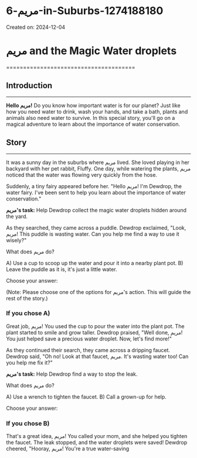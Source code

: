 # مریم-6-in-Suburbs-1274188180

Created on: 2024-12-04

# **مریم and the Magic Water droplets**
======================================

## Introduction
---------------

**Hello مریم!** Do you know how important water is for our planet? Just like how you need water to drink, wash your hands, and take a bath, plants and animals also need water to survive. In this special story, you'll go on a magical adventure to learn about the importance of water conservation.

## Story
--------

It was a sunny day in the suburbs where مریم lived. She loved playing in her backyard with her pet rabbit, Fluffy. One day, while watering the plants, مریم noticed that the water was flowing very quickly from the hose.

Suddenly, a tiny fairy appeared before her. "Hello مریم! I'm Dewdrop, the water fairy. I've been sent to help you learn about the importance of water conservation."

**مریم's task:** Help Dewdrop collect the magic water droplets hidden around the yard.

As they searched, they came across a puddle. Dewdrop exclaimed, "Look, مریم! This puddle is wasting water. Can you help me find a way to use it wisely?"

What does مریم do?

A) Use a cup to scoop up the water and pour it into a nearby plant pot.
B) Leave the puddle as it is, it's just a little water.

Choose your answer:

(Note: Please choose one of the options for مریم's action. This will guide the rest of the story.)

### If you chose A)

Great job, مریم! You used the cup to pour the water into the plant pot. The plant started to smile and grow taller. Dewdrop praised, "Well done, مریم! You just helped save a precious water droplet. Now, let's find more!"

As they continued their search, they came across a dripping faucet. Dewdrop said, "Oh no! Look at that faucet, مریم. It's wasting water too! Can you help me fix it?"

**مریم's task:** Help Dewdrop find a way to stop the leak.

What does مریم do?

A) Use a wrench to tighten the faucet.
B) Call a grown-up for help.

Choose your answer:

### If you chose B)

That's a great idea, مریم! You called your mom, and she helped you tighten the faucet. The leak stopped, and the water droplets were saved! Dewdrop cheered, "Hooray, مریم! You're a true water-saving